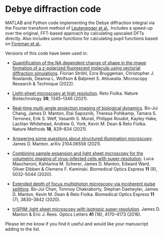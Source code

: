 # Debye diffraction code
MATLAB and Python code implementing the Debye diffraction integral via the Fourier transform method of [Leutenegger et al.](https://doi.org/10.1364/OE.14.011277).
Includes a speed-up over the original, FFT-based approach by calculating upscaled DFTs directly.
Also includes some functions for calculating pupil functions based on [Foreman et al.](https://doi.org/10.1364/OE.16.004901).

Versions of this code have been used in:

* [Quantification of the NA dependent change of shape in the image formation of a z-polarized fluorescent molecule using vectorial diffraction simulations](https://doi.org/10.1002/jemt.24060).
Florian Ströhl, Ezra Bruggeman, Christopher J. Rowlands, Deanna L. Wolfson & Balpreet S. Ahluwalia.
Microscopy Research & Technique (2022).

* [Light-sheet microscopy at high resolution](https://doi.org/10.1038/s41587-021-01101-4).
Reto Fiolka.
Nature Biotechnology **39**, 1345–1346 (2021).

* [Real-time multi-angle projection imaging of biological dynamics](https://doi.org/10.1038/s41592-021-01175-7).
Bo-Jui Chang, James D. Manton, Etai Sapoznik, Theresa Pohlkamp, Tamara S. Terrones, Erik S. Welf, Vasanth S. Murali, Philippe Roudot, Kayley Hake, Lachlan Whitehead, Andrew G. York, Kevin M. Dean & Reto Fiolka.
Nature Methods **18**, 829–834 (2021).

* [Answering some questions about structured illumination microscopy](https://arxiv.org/abs/2104.06558).
James D. Manton.
arXiv 2104.06558 (2021).

* [Combining sample expansion and light sheet microscopy for the volumetric imaging of virus-infected cells with super-resolution](https://doi.org/10.1364/BOE.399404).
Luca Mascheroni, Kahtarina M. Scherer, James D. Manton, Edward Ward, Oliver Dibben & Clemens F. Kaminski.
Biomedical Optics Express **11** (9), 5032–5044 (2020).

* [Extended depth of focus multiphoton microscopy via incoherent pulse splitting](https://doi.org/10.1364/BOE.393931).
Bo-Jui Chen, Tonmoy Chakraborty, Stephan  Daetwyler, James D. Manton, Kevin M. Dean & Reto Fiolka.
Biomedical Optics Express **11** (7), 3830–3842 (2020).

* [triSPIM: light sheet microscopy with isotropic super-resolution](https://doi.org/10.1364/OL.41.004170).
James D. Manton & Eric J. Rees.
Optics Letters **41** (18), 4170–4173 (2016).

Please let me know if you find it useful and would like your manuscript adding to the list.
